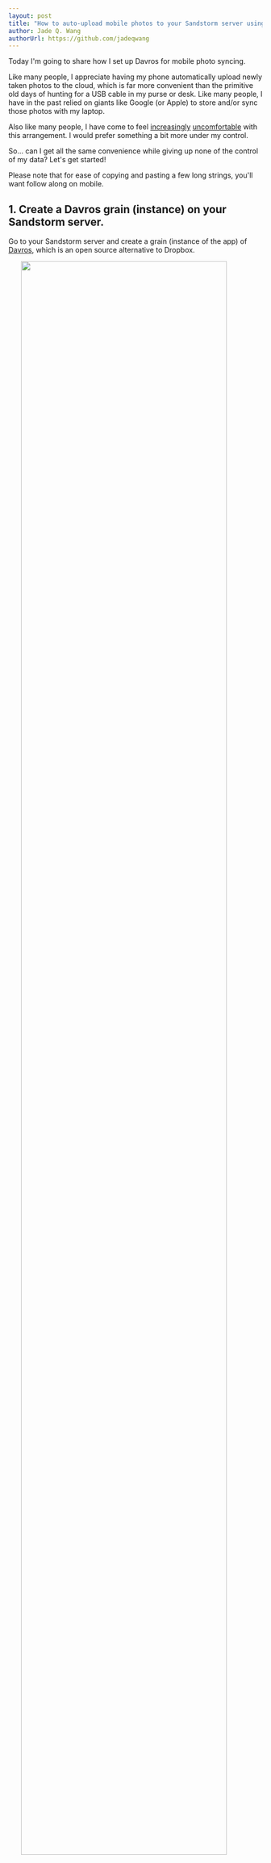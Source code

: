 ```yaml
---
layout: post
title: "How to auto-upload mobile photos to your Sandstorm server using Davros"
author: Jade Q. Wang
authorUrl: https://github.com/jadeqwang
---
```


Today I'm going to share how I set up Davros for mobile photo syncing. 

Like many people, I appreciate having my phone automatically upload newly taken photos to the cloud, which is far more convenient than the primitive old days of hunting for a USB cable in my purse or desk. Like many people, I have in the past relied on giants like Google (or Apple) to store and/or sync those photos with my laptop.

Also like many people, I have come to feel [increasingly](https://en.wikipedia.org/wiki/ICloud_leaks_of_celebrity_photos) [uncomfortable](http://tilde.club/~mathowie/files/e0c99a3e95d5d907ab156fca2ba889bf-36.html) with this arrangement. I would prefer something a bit more under my control.

So... can I get all the same convenience while giving up none of the control of my data? Let's get started!

Please note that for ease of copying and pasting a few long strings, you'll want follow along on mobile.

## 1. Create a Davros grain (instance) on your Sandstorm server. 

Go to your Sandstorm server and create a grain (instance of the app) of [Davros](https://apps.sandstorm.io/app/8aspz4sfjnp8u89000mh2v1xrdyx97ytn8hq71mdzv4p4d8n0n3h), which is an open source alternative to Dropbox.

<img style="width: 90%; display: block; margin: 0 auto;" src="/news/images/create_davros_grain.jpg">

If you don't already have a Sandstorm server of your own, you can sign up for [Oasis](https://oasis.sandstorm.io), our managed hosting service, or [self host on your own machine](https://sandstorm.io/install).

Since I often take photos or video as part of filing bug reports for my wearable devices, I'm going to use a grain I already use for other bug reports. Here, I have opened the grain on my phone.

<img style="width: 50%; display: block; margin: 0 auto;" src="/news/images/davros_grain.png">

## 2. Install the ownCloud mobile client

I went to the Google Play store on my phone and installed the ownCloud mobile client. (Or, if you're if you're on an iOS device, install it from the Apple App store.)

<img style="width: 90%; display: block; margin: 0 auto;" src="/news/images/app_store_screenshots.jpg">

## 3. Copy and paste 3 strings to configure

Using my mobile browser, I went to the 'Clients' page of my Davros grain on my Sandstorm server.

<img style="width: 50%; display: block; margin: 0 auto;" src="/news/images/nav_to_clients_page_screenshot.jpg">

And I copied these three strings (server address, username, password) from the Davros Clients settings page into the correspodig three fields in the ownCloud mobile app:

<img style="width: 90%; display: block; margin: 0 auto;" src="/news/images/copy-pasta-screenshot.jpg">

(Side note: We know copying and pasting these strings is a bit cumbersome on mobile. We're working on a better approach involving scanning a QR code. For the time being, though, you only have to do this once!)

## And done!

Now my ownCloud mobile app has access to my Davros grain. I'm going to test this by taking a photo of Garply. As soon as I take the photo, I see a notification that it's uploading. So far so good.

<img style="width: 50%; display: block; margin: 0 auto;" src="/news/images/uploading_screenshot.png">

I immediately check my Davros grain on Oasis, where I find the Garply photos, living in an automatically created "InstantUpload" folder.

I also have the ownCloud client installed on my desktop, syncing the same Davros grain there. So, when I checked my desktop a little while later, here's the Garply photo waiting for me.

<img style="width: 90%; display: block; margin: 0 auto;" src="/news/images/skitch_desktop.jpg">
